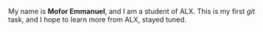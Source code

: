 My name is **Mofor Emmanuel**, and I am a student of ALX. This is my first *git* task, and I hope to learn more from ALX, stayed tuned.